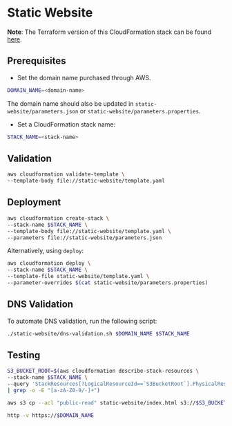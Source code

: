 # Static Website

**Note**: The Terraform version of this CloudFormation stack can be found [here](https://github.com/infrable-io/terraform-aws-static-website/tree/master/examples/static-website).

## Prerequisites

* Set the domain name purchased through AWS.

```bash
DOMAIN_NAME=<domain-name>
```

The domain name should also be updated in `static-website/parameters.json` or `static-website/parameters.properties`.

* Set a CloudFormation stack name:

```bash
STACK_NAME=<stack-name>
```

## Validation

```bash
aws cloudformation validate-template \
--template-body file://static-website/template.yaml
```

## Deployment

```bash
aws cloudformation create-stack \
--stack-name $STACK_NAME \
--template-body file://static-website/template.yaml \
--parameters file://static-website/parameters.json
```

Alternatively, using `deploy`:

```bash
aws cloudformation deploy \
--stack-name $STACK_NAME \
--template-file static-website/template.yaml \
--parameter-overrides $(cat static-website/parameters.properties)
```

## DNS Validation

To automate DNS validation, run the following script:

```bash
./static-website/dns-validation.sh $DOMAIN_NAME $STACK_NAME
```

## Testing

```bash
S3_BUCKET_ROOT=$(aws cloudformation describe-stack-resources \
--stack-name $STACK_NAME \
--query 'StackResources[?LogicalResourceId==`S3BucketRoot`].PhysicalResourceId' \
| grep -o -E "[a-zA-Z0-9/-]+")
```

```bash
aws s3 cp --acl "public-read" static-website/index.html s3://$S3_BUCKET_ROOT
```

```bash
http -v https://$DOMAIN_NAME
```
